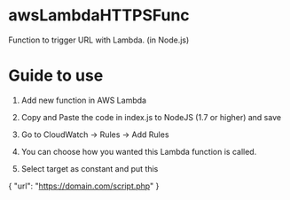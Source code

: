 # awsLambdaHTTPSFunc
Function to trigger URL with Lambda. (in Node.js)

# Guide to use

1. Add new function in AWS Lambda

2. Copy and Paste the code in index.js to NodeJS (1.7 or higher) and save

3. Go to CloudWatch -> Rules -> Add Rules

4. You can choose how you wanted this Lambda function is called.

5. Select target as constant and put this


{
  "url": "https://domain.com/script.php"
}
